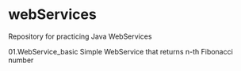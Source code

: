 # webServices

Repository for practicing Java WebServices

01.WebService_basic
  Simple WebService that returns n-th Fibonacci number
